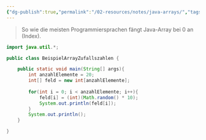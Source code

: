```yaml
---
{"dg-publish":true,"permalink":"/02-resources/notes/java-arrays/","tags":["code/java/array"]}
---
```


> So wie die meisten Programmiersprachen fängt Java-Array bei 0 an (Index).

```java
import java.util.*;

public class BeispielArrayZufallszahlen {

	public static void main(String[] args){
		int anzahlElemente = 20;
		int[] feld = new int[anzahlElemente];
		
		for(int i = 0; i < anzahlElemente; i++){
			feld[i] = (int)(Math.random() * 10);
			System.out.println(feld[i]);
		}
		System.out.println();
	}

}
```